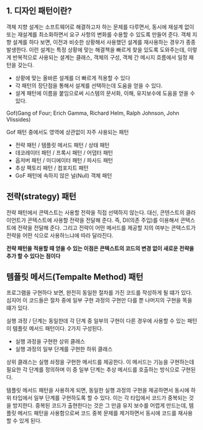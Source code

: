 ## 1. 디자인 패턴이란?
객체 지향 설계는 소프트웨어로 해결하고자 하는 문제를 다루면서, 동시에 재설계 없이 또는 재설계를 최소화하면서 요구 사항의 변화를 수용할 수 있도록 만들어 준다. 객체 지향 설계를 하다 보면, 이전과 비슷한 상황해서 사용했던 설계를 재사용하는 경우가 종종 발생한다. 이런 설계는 특정 상황에 맞는 해결책을 빠르게 찾을 있도록 도와주는데, 이렇게 반복적으로 사용되는 셜계는 클래스, 객체의 구성, 객체 간 메시지 흐름에서 일정 패턴을 갖는다.

- 상황에 맞는 올바른 설계를 더 빠르게 적용할 수 있다
- 각 패턴의 장단점을 통해서 설계를 선택하는데 도움을 얻을 수 있다.
- 설계 패턴에 이름을 붙임으로써 시스템의 문서화, 이해, 유지보수에 도움을 얻을 수 있다.

Gof(Gang of Four; Erich Gamma, Richard Helm, Ralph Johnson, John Vlissides)

Gof 패턴 중에서도 영역에 상관없이 자주 사용되는 패턴

- 전략 패턴 / 템플릿 메서드 패턴 / 상태 패턴
- 데코레이터 패턴 / 프록시 패턴 / 어댑터 패턴
- 옵저버 패턴 / 미디에이터 패턴 / 파사드 패턴
- 추상 팩토리 패턴 / 컴포지트 패턴
- GoF 패턴에 속하지 않은 널(Null) 객체 패턴
  
## 전략(strategy) 패턴
전략 패턴에서 콘텍스트는 사용할 전략을 직접 선택하지 않는다. 대신, 콘텐스트의 클라이언트가 콘텍스트에 사용할 전략을 전달해 준다. 즉, DI(의존 주입)를 이용해서 콘텍스트에 전략을 전달해 준다. 그리고 전략이 어떤 메서드를 제공할 지의 여부는 콘텍스트가 전략을 어떤 식으로 사용하느냐에 따라 달라진다.

**전략 패턴을 적용할 때 얻을 수 있는 이점은 콘텍스트의 코드의 변경 없이 새로운 전략을 추가 할 수 있다는 점이다**

## 템플릿 메서드(Tempalte Method) 패턴
프로그램을 구현하다 보면, 완전히 동일한 절차를 가진 코드를 작성하게 될 떄가 있다. 심지어 이 코드들은 절차 중에 일부 구현 과정의 구현만 다를 뿐 나머지의 구현을 똑을 떄가 있다. 

실행 과정 / 단계는 동일한데 각 단계 중 일부의 구현이 다른 경우에 사용할 수 있는 패턴이 템플릿 메서드 패턴이다. 2가지 구성된다.

- 실행 과정을 구현한 상위 클래스
- 실행 과정의 일부 단계를 구현한 하위 클래스

상위 클래스는 실행 솨정을 구현한 메서드를 제공한다. 이 메서드는 기능을 구현하는데 필요한 각 단계를 정의하며 이 중 일부 단계는 추상 메서드를 호출하는 방식으로 구현된다.

템플릿 메서드 패턴을 사용하게 되면, 동일한 실행 과정의 구현을 제공하면서 동시에 하위 타입에서 일부 단계를 구현하도록 할 수 있다. 이는 각 타입에서 코드가 중복되는 것을 방지한다. 중복된 코드가 출현한다는 것은 그 만큼 유지 보수를 어렵게 만드는데, 템플릿 메서드 패턴을 사용함으로써 코드 중복 문제를 제거하면서 동시에 코드를 재사용 할 수 있게 된다.

